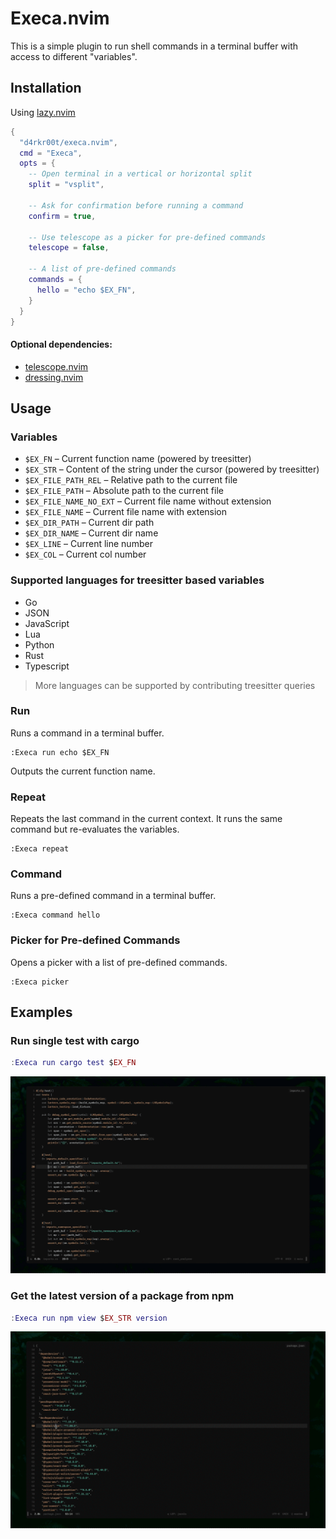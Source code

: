# Execa.nvim

This is a simple plugin to run shell commands in a terminal buffer with access to different "variables".

## Installation

Using [lazy.nvim](https://github.com/folke/lazy.nvim)

```lua
{
  "d4rkr00t/execa.nvim",
  cmd = "Execa",
  opts = {
    -- Open terminal in a vertical or horizontal split
    split = "vsplit",

    -- Ask for confirmation before running a command
    confirm = true,

    -- Use telescope as a picker for pre-defined commands
    telescope = false,

    -- A list of pre-defined commands
    commands = {
      hello = "echo $EX_FN",
    }
  }
}
```

#### Optional dependencies:

- [telescope.nvim](https://github.com/nvim-telescope/telescope.nvim)
- [dressing.nvim](https://github.com/stevearc/dressing.nvim)

## Usage

### Variables

- `$EX_FN` – Current function name (powered by treesitter)
- `$EX_STR` – Content of the string under the cursor (powered by treesitter)
- `$EX_FILE_PATH_REL` – Relative path to the current file
- `$EX_FILE_PATH` – Absolute path to the current file
- `$EX_FILE_NAME_NO_EXT` – Current file name without extension
- `$EX_FILE_NAME` – Current file name with extension
- `$EX_DIR_PATH` – Current dir path
- `$EX_DIR_NAME` – Current dir name
- `$EX_LINE` – Current line number
- `$EX_COL` – Current col number

### Supported languages for treesitter based variables

- Go
- JSON
- JavaScript
- Lua
- Python
- Rust
- Typescript

> More languages can be supported by contributing treesitter queries

### Run

Runs a command in a terminal buffer.

```vim
:Execa run echo $EX_FN
```

Outputs the current function name.

### Repeat

Repeats the last command in the current context. It runs the same command but re-evaluates the variables.

```vim
:Execa repeat
```

### Command

Runs a pre-defined command in a terminal buffer.

```vim
:Execa command hello
```

### Picker for Pre-defined Commands

Opens a picker with a list of pre-defined commands.

```vim
:Execa picker
```

## Examples

### Run single test with cargo

```lua
:Execa run cargo test $EX_FN
```

![Execa Cargo Test](./assets/execa_cargo_test.gif)

### Get the latest version of a package from npm

```lua
:Execa run npm view $EX_STR version
```

![Execa NPM](./assets/execa_npm.gif)
